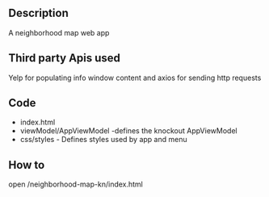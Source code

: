 ## Description

A neighborhood map web app

## Third party Apis used

 Yelp for populating info window content and axios for sending http requests


## Code

* index.html
* viewModel/AppViewModel -defines the knockout AppViewModel
* css/styles - Defines styles used by app and menu

## How to

open /neighborhood-map-kn/index.html
